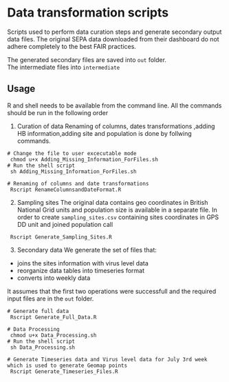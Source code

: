 # Data transformation scripts
Scripts used to perform data curation steps and generate secondary output data files.
The original SEPA data downloaded from their dashboard do not adhere completely to the best FAIR practices.

The generated secondary files are saved into `out` folder.  
The intermediate files into `intermediate`

## Usage
R and shell needs to be available from the command line.
All the commands should be run in the following order

1. Curation of data
Renaming of columns, dates transformations ,adding HB information,adding site and population is done by follwing commands.

```
# Change the file to user excecutable mode
 chmod u+x Adding_Missing_Information_ForFiles.sh
# Run the shell script
 sh Adding_Missing_Information_ForFiles.sh
```
```
# Renaming of columns and date transformations
 Rscript RenameColumnsandDateFormat.R    
```

2. Sampling sites
The original data contains geo coordinates in British National Grid units and population size is available in a separate file.
In order to create `sampling_sites.csv` containing sites coordinates in GPS DD unit and joined population call

```
 Rscript Generate_Sampling_Sites.R
```

3. Secondary data
We generate the set of files that: 
- joins the sites information with virus level data
- reorganize data tables into timeseries format
- converts into weekly data

It assumes that the first two operations were successfull and the required
input files are in the `out` folder.

```
# Generate full data
 Rscript Generate_Full_Data.R
```
```
# Data Processing
 chmod u+x Data_Processing.sh
# Run the shell script
 sh Data_Processing.sh
```
```
# Generate Timeseries data and Virus level data for July 3rd week which is used to generate Geomap points 
 Rscript Generate_Timeseries_Files.R
```

